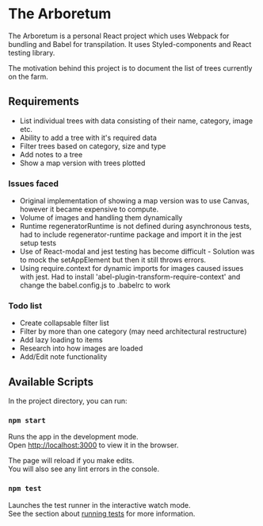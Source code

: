 # The Arboretum

The Arboretum is a personal React project which uses Webpack for bundling and Babel for transpilation. It uses Styled-components and React testing library.

The motivation behind this project is to document the list of trees currently on the farm. 

## Requirements

- List individual trees with data consisting of their name, category, image etc.
- Ability to add a tree with it's required data
- Filter trees based on category, size and type
- Add notes to a tree
- Show a map version with trees plotted

### Issues faced 

- Original implementation of showing a map version was to use Canvas, however it became expensive to compute.
- Volume of images and handling them dynamically
- Runtime regeneratorRuntime is not defined during asynchronous tests, had to include regenerator-runtime package and import it in the jest setup tests
- Use of React-modal and jest testing has become difficult - Solution was to mock the setAppElement but then it still throws errors.
- Using require.context for dynamic imports for images caused issues with jest. Had to install 'abel-plugin-transform-require-context' and change the babel.config.js to .babelrc to work

### Todo list

- Create collapsable filter list
- Filter by more than one category (may need architectural restructure)
- Add lazy loading to items
- Research into how images are loaded
- Add/Edit note functionality


## Available Scripts

In the project directory, you can run:

### `npm start`

Runs the app in the development mode.<br>
Open [http://localhost:3000](http://localhost:3000) to view it in the browser.

The page will reload if you make edits.<br>
You will also see any lint errors in the console.

### `npm test`

Launches the test runner in the interactive watch mode.<br>
See the section about [running tests](https://facebook.github.io/create-react-app/docs/running-tests) for more information.